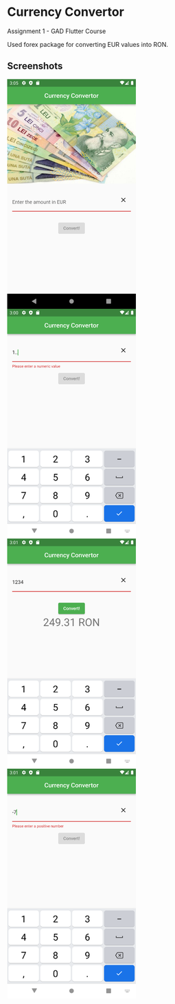# Currency Convertor

Assignment 1 - GAD Flutter Course

Used forex package for converting EUR values into RON.

## Screenshots

<div style="display: flex; flex-direction: column">
<img src="https://github.com/andreideaconu/GAD-flutter-assignments/blob/master/currency_convertor/flutter_01.png" width="300">
<img src="https://github.com/andreideaconu/GAD-flutter-assignments/blob/master/currency_convertor/flutter_02.png" width="300">
<img src="https://github.com/andreideaconu/GAD-flutter-assignments/blob/master/currency_convertor/flutter_03.png" width="300">
<img src="https://github.com/andreideaconu/GAD-flutter-assignments/blob/master/currency_convertor/flutter_04.png" width="300">
</div>
